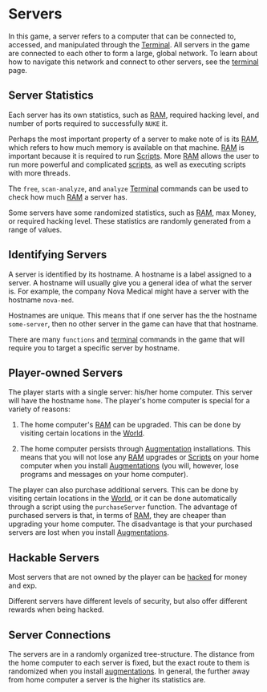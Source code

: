 # Servers

In this game, a server refers to a computer that can be connected to, accessed, and manipulated through the [Terminal](terminal.md).
All servers in the game are connected to each other to form a large, global network.
To learn about how to navigate this network and connect to other servers, see the [terminal](terminal.md) page.

## Server Statistics

Each server has its own statistics, such as [RAM](ram.md), required hacking level, and number of ports required to successfully `NUKE` it.

Perhaps the most important property of a server to make note of is its [RAM](ram.md), which refers to how much memory is available on that machine. [RAM](ram.md) is important because it is required to run [Scripts](scripts.md).
More [RAM](ram.md) allows the user to run more powerful and complicated [scripts](scripts.md), as well as executing scripts with more threads.

The `free`, `scan-analyze`, and `analyze` [Terminal](terminal.md) commands can be used to check how much [RAM](ram.md) a server has.

Some servers have some randomized statistics, such as [RAM](ram.md), max Money, or required hacking level.
These statistics are randomly generated from a range of values.

## Identifying Servers

A server is identified by its hostname.
A hostname is a label assigned to a server.
A hostname will usually give you a general idea of what the server is.
For example, the company Nova Medical might have a server with the hostname `nova-med`.

Hostnames are unique.
This means that if one server has the the hostname `some-server`, then no other server in the game can have that that hostname.

There are many `functions` and [terminal](terminal.md) commands in the game that will require you to target a specific server by hostname.

## Player-owned Servers

The player starts with a single server: his/her home computer.
This server will have the hostname `home`.
The player's home computer is special for a variety of reasons:

1. The home computer's [RAM](ram.md) can be upgraded.
   This can be done by visiting certain locations in the [World](world.md).

2. The home computer persists through [Augmentation](augmentations.md) installations.
   This means that you will not lose any [RAM](ram.md) upgrades or [Scripts](scripts.md) on your home computer when you install [Augmentations](augmentations.md)
   (you will, however, lose programs and messages on your home computer).

The player can also purchase additional servers.
This can be done by visiting certain locations in the [World](world.md), or it can be done automatically through a script using the `purchaseServer` function.
The advantage of purchased servers is that, in terms of [RAM](ram.md), they are cheaper than upgrading your home computer.
The disadvantage is that your purchased servers are lost when you install [Augmentations](augmentations.md).

## Hackable Servers

Most servers that are not owned by the player can be [hacked](hacking.md) for money and exp.

Different servers have different levels of security, but also offer different rewards when being hacked.

## Server Connections

The servers are in a randomly organized tree-structure.
The distance from the home computer to each server is fixed, but the exact route to them is randomized when you install [augmentations](augmentations.md).
In general, the further away from home computer a server is the higher its statistics are.
